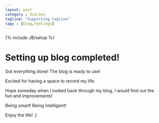 ```yaml
---
layout: post
category : diaries
tagline: "Supporting tagline"
tags : [blog,feelings]
---
```

{% include JB/setup %}

# Setting up blog completed!

Got everything done! The blog is ready to use!

Excited for having a space to record my life.

Hope someday when I looked back through my blog, I would find out the fun and improvements!

Being smart! Being intelligent!

Enjoy the life! :)